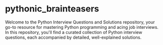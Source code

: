 # pythonic_brainteasers
Welcome to the Python Interview Questions and Solutions repository, your go-to resource for mastering Python programming and acing job interviews. In this repository, you'll find a curated collection of Python interview questions, each accompanied by detailed, well-explained solutions.
